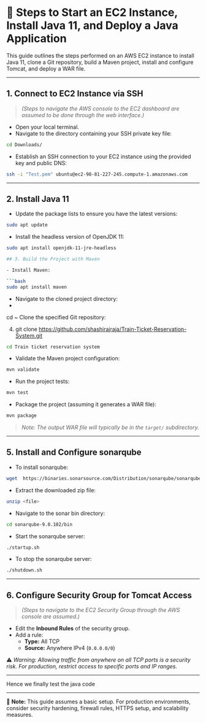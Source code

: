 # 🚀 Steps to Start an EC2 Instance, Install Java 11, and Deploy a Java Application

This guide outlines the steps performed on an AWS EC2 instance to install Java 11, clone a Git repository, build a Maven project, install and configure Tomcat, and deploy a WAR file.

---

## 1. Connect to EC2 Instance via SSH

> *(Steps to navigate the AWS console to the EC2 dashboard are assumed to be done through the web interface.)*

- Open your local terminal.
- Navigate to the directory containing your SSH private key file:

```bash
cd Downloads/
```
- Establish an SSH connection to your EC2 instance using the provided key and public DNS:

```bash
ssh -i "Test.pem" ubuntu@ec2-98-81-227-245.compute-1.amazonaws.com
```

---

## 2. Install Java 11

- Update the package lists to ensure you have the latest versions:

```bash
sudo apt update
```

- Install the headless version of OpenJDK 11:

```bash
sudo apt install openjdk-11-jre-headless

## 3. Build the Project with Maven

- Install Maven:

```bash
sudo apt install maven
```

- Navigate to the cloned project directory:
- 
cd ~
Clone the specified Git repository:

4. git clone https://github.com/shashirajraja/Train-Ticket-Reservation-System.git

```bash
cd Train ticket reservation system 
```

- Validate the Maven project configuration:

```bash
mvn validate
```

- Run the project tests:

```bash
mvn test
```

- Package the project (assuming it generates a WAR file):

```bash
mvn package
```

> *Note: The output WAR file will typically be in the `target/` subdirectory.*

---

## 5. Install and Configure sonarqube

- To install sonarqube:

```bash
wget  https://binaries.sonarsource.com/Distribution/sonarqube/sonarqube-6.7.7.zip
```

- Extract the downloaded zip file:

```bash
unzip <file>
```

- Navigate to the sonar bin directory:

```bash
cd sonarqube-9.0.102/bin
```

- Start the sonarqube server:

```bash
./startup.sh
```

- To stop the sonarqube server:

```bash
./shutdown.sh
```

---

## 6. Configure Security Group for Tomcat Access

> *(Steps to navigate to the EC2 Security Group through the AWS console are assumed.)*

- Edit the **Inbound Rules** of the security group.
- Add a rule:
  - **Type:** All TCP
  - **Source:** Anywhere IPv4 (`0.0.0.0/0`)

⚠️ *Warning: Allowing traffic from anywhere on all TCP ports is a security risk. For production, restrict access to specific ports and IP ranges.*

---
Hence we finally test the java code

---

📌 **Note:** This guide assumes a basic setup. For production environments, consider security hardening, firewall rules, HTTPS setup, and scalability measures.
